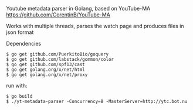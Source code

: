 Youtube metadata parser in Golang, based on YouTube-MA https://github.com/CorentinB/YouTube-MA

Works with multiple threads, parses the watch page and produces files in json format

Dependencies

```
$ go get github.com/PuerkitoBio/goquery
$ go get github.com/labstack/gommon/color
$ go get github.com/spf13/cast
$ go get golang.org/x/net/html
$ go get golang.org/x/net/proxy
```

run with:

```
$ go build
$ ./yt-metadata-parser -Concurrency=8 -MasterServer=http://ytc.bot.nu
```
